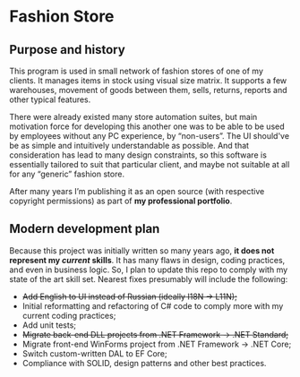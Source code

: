 # Fashion Store

## Purpose and history

This program is used in small network of fashion stores of one of my
clients. It manages items in stock using visual size matrix. It
supports a few warehouses, movement of goods between them, sells,
returns, reports and other typical features.

There were already existed many store automation suites, but main
motivation force for developing this another one was to be able to be
used by employees without any PC experience, by “non-users”. The UI
should've be as simple and intuitively understandable as possible. And
that consideration has lead to many design constraints, so this software
is essentially tailored to suit that particular client, and maybe not
suitable at all for any “generic” fashion store.

After many years I’m publishing it as an open source (with respective
copyright permissions) as part of **my professional portfolio**.

## Modern development plan

Because this project was initially written so many years ago, **it does
not represent my _current_ skills**. It has many flaws in design, coding
practices, and even in business logic. So, I plan to update this repo
to comply with my state of the art skill set. Nearest fixes presumably
will include the following:

* ~~Add English to UI instead of Russian (ideally I18N → L11N);~~
* Initial reformatting and refactoring of C# code to comply more with my
  current coding practices;
* Add unit tests;
* ~~Migrate back-end DLL projects from .NET Framework → .NET Standard;~~
* Migrate front-end WinForms project from .NET Framework → .NET Core;
* Switch custom-written DAL to EF Core;
* Compliance with SOLID, design patterns and other best practices.